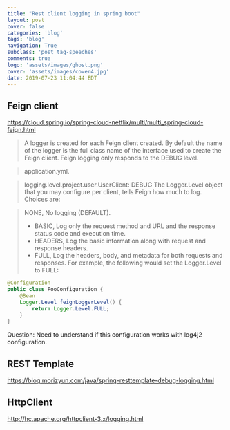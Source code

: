 ```yaml
---
title: "Rest client logging in spring boot"
layout: post
cover: false
categories: 'blog'
tags: 'blog'
navigation: True
subclass: 'post tag-speeches'
comments: true
logo: 'assets/images/ghost.png'
cover: 'assets/images/cover4.jpg'
date: 2019-07-23 11:04:44 EDT
---
```



## Feign client


https://cloud.spring.io/spring-cloud-netflix/multi/multi_spring-cloud-feign.html

> A logger is created for each Feign client created. By default the name of the logger is the full class name of the interface used to create the Feign client. Feign logging only responds to the DEBUG level.

> application.yml.

> logging.level.project.user.UserClient: DEBUG
The Logger.Level object that you may configure per client, tells Feign how much to log. Choices are:

> NONE, No logging (DEFAULT).
> - BASIC, Log only the request method and URL and the response status code and execution time.
> - HEADERS, Log the basic information along with request and response headers.
> - FULL, Log the headers, body, and metadata for both requests and responses.
> For example, the following would set the Logger.Level to FULL:

```java
@Configuration
public class FooConfiguration {
    @Bean
    Logger.Level feignLoggerLevel() {
        return Logger.Level.FULL;
    }
}
```


Question: Need to understand if this configuration works with log4j2 configuration.


## REST Template

https://blog.morizyun.com/java/spring-resttemplate-debug-logging.html



## HttpClient


http://hc.apache.org/httpclient-3.x/logging.html
